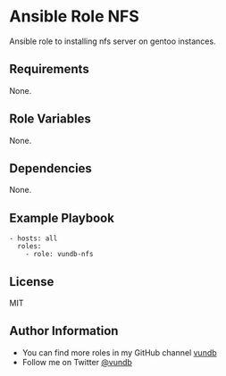 Ansible Role NFS
======================================

Ansible role to installing nfs server on gentoo instances.

Requirements
------------

None.

Role Variables
--------------

None.

Dependencies
------------

None.

Example Playbook
----------------
```
- hosts: all
  roles:
    - role: vundb-nfs
```

License
-------

MIT

Author Information
------------------

- You can find more roles in my GitHub channel [vundb](https://github.com/vundb)
- Follow me on Twitter [@vundb](https://twitter.com/vundb)
